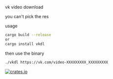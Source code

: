 vk video download

you can't pick the res

usage
```bash
cargo build --release
or 
cargo install vkdl
```
then use the binary
```bash
./vkdl https://vk.com/video-XXXXXXXXX_XXXXXXXXX
```

[<img alt="crates.io" src="https://img.shields.io/badge/crates.io-v0.1.1-brightgreen?style=flat-square">](https://crates.io/crates/vkdl)
